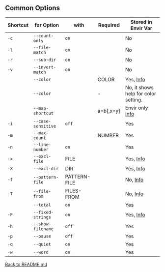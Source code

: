## Common Options

| Shortcut | for Option             | with         | Required  | Stored in Envir Var
| -------- | ----------             | ----         | --------  | -------------------
| ```-c``` | ```--count-only```     | ```on```     |           | No
| ```-l``` | ```--file-match```     | ```on```     |           | No
| ```-r``` | ```--sub-dir```        | ```on```     |           | No
| ```-v``` | ```--invert-match```   | ```on```     |           | No
|          | ```--color```          |              | COLOR     | Yes, [Info](https://github.com/ck-yung/grep/blob/master/docs/info-color.md)
|          | ```--color```          |              | -         | No, it shows help for color setting.
|          | ```--map-shortcut```   |              | a=b[,x=y] | Envir only [Info](https://github.com/ck-yung/grep/blob/master/docs/info-map-shortcut.md)
| ```-i``` | ```--case-sensitive``` | ```off```    |           | Yes
| ```-m``` | ```--max-count```      |              | NUMBER    | Yes
| ```-n``` | ```--line-number```    | ```on```     |           | Yes
| ```-x``` | ```--excl-file```      | FILE         |          |  Yes, [Info](https://github.com/ck-yung/grep/blob/master/docs/info-excl.md)
| ```-X``` | ```--excl-dir```       | DIR          |           | Yes, [Info](https://github.com/ck-yung/grep/blob/master/docs/info-excl.md)
| ```-f``` | ```--pattern-file```   | PATTERN-FILE |           | No, [Info](https://github.com/ck-yung/grep/blob/master/docs/info-pattern.md)
| ```-T``` | ```--file-from```      | FILES-FROM   |           | No, [Info](https://github.com/ck-yung/grep/blob/master/docs/info-files-from.md)
|          | ```--total```          | ```on```     |           | Yes
| ```-F``` | ```--fixed-strings```  | ```on```     |           | Yes, [Info](https://github.com/ck-yung/grep/blob/master/docs/info-pattern.md)
| ```-h``` | ```--show-filename```  | ```off```    |           | Yes
| ```-p``` | ```--pause```          | ```off```    |           |  Yes
| ```-q``` | ```--quiet```          | ```on```     |           | Yes
| ```-w``` | ```--word```           | ```on```     |           | Yes

[Back to README.md](https://github.com/ck-yung/grep/blob/master/docs/README.md)

